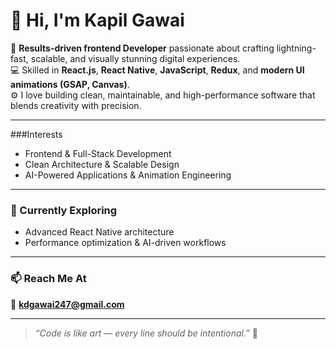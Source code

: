 # 👋 Hi, I'm Kapil Gawai  

🚀 **Results-driven frontend Developer** passionate about crafting lightning-fast, scalable, and visually stunning digital experiences.  
💻 Skilled in **React.js**, **React Native**, **JavaScript**, **Redux**, and **modern UI animations (GSAP, Canvas)**.  
⚙️ I love building clean, maintainable, and high-performance software that blends creativity with precision.  

---

###Interests  
- Frontend & Full-Stack Development  
- Clean Architecture & Scalable Design  
- AI-Powered Applications & Animation Engineering  

---

### 🌱 Currently Exploring  
- Advanced React Native architecture  
- Performance optimization & AI-driven workflows  

---

### 📫 Reach Me At  
📧 **kdgawai247@gmail.com**  

---

> _“Code is like art — every line should be intentional.”_ 🎨  
